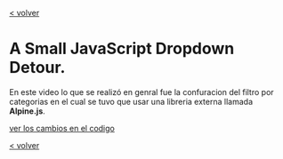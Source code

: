 [< volver](../../README.md)
# A Small JavaScript Dropdown Detour.

En este video lo que se realizó en genral fue la confuracion del filtro por categorias en el cual se tuvo que usar una libreria externa llamada **Alpine.js**.

[ver los cambios en el codigo](https://github.com/wilberthRA/Proyecto-1-Software-Libre/commit/e131b26ceba99da771171fe2d6cd7d1045e493d1)

[< volver](../../README.md)